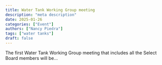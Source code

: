 ```yaml
---
title: Water Tank Working Group meeting 
description: "meta description"
date: 2025-01-26
categories: ["Event"]
authors: ["Nancy Piedra"]
tags: ["water tanks"]
draft: false
---
```

The first Water Tank Working Group meeting that includes all the Select Board members will be...
